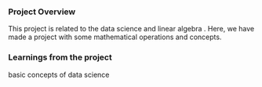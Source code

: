 ### Project Overview

 This project is related to the data science  and linear algebra . Here, we have made a project with some mathematical operations and concepts.


### Learnings from the project

 basic concepts of data science


